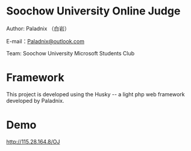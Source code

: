 # Soochow University Online Judge

Author: Paladnix （白岩）

E-mail：Paladnix@outlook.com

Team: Soochow University Microsoft Students Club

# Framework

This project is developed using the Husky -- a light php web framework developed by Paladnix.


# Demo

http://115.28.164.8/OJ
